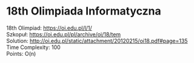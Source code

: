# 18th Olimpiada Informatyczna
18th Olimpiad: https://oi.edu.pl/l/1/ <br />
Szkopuł: https://oi.edu.pl/pl/archive/oi/18/tem <br />
Solution: http://oi.edu.pl/static/attachment/20120215/oi18.pdf#page=135 <br />
Time Complexity: 100 <br />
Points: O(n) <br />